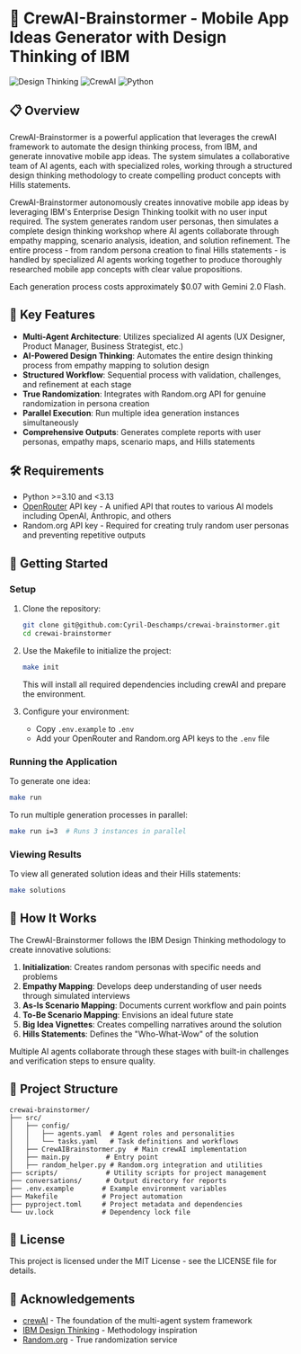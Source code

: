 # 🚀 CrewAI-Brainstormer - Mobile App Ideas Generator with Design Thinking of IBM

![Design Thinking](https://img.shields.io/badge/Methodology-Design%20Thinking-blue)
![CrewAI](https://img.shields.io/badge/Framework-CrewAI-orange)
![Python](https://img.shields.io/badge/Language-Python%203.10+-green)

## 📋 Overview

CrewAI-Brainstormer is a powerful application that leverages the crewAI framework to automate the design thinking process, from IBM, and generate innovative mobile app ideas. The system simulates a collaborative team of AI agents, each with specialized roles, working through a structured design thinking methodology to create compelling product concepts with Hills statements.

CrewAI-Brainstormer autonomously creates innovative mobile app ideas by leveraging IBM's Enterprise Design Thinking toolkit with no user input required. The system generates random user personas, then simulates a complete design thinking workshop where AI agents collaborate through empathy mapping, scenario analysis, ideation, and solution refinement. The entire process - from random persona creation to final Hills statements - is handled by specialized AI agents working together to produce thoroughly researched mobile app concepts with clear value propositions.

Each generation process costs approximately $0.07 with Gemini 2.0 Flash.

## 🎯 Key Features

- **Multi-Agent Architecture**: Utilizes specialized AI agents (UX Designer, Product Manager, Business Strategist, etc.)
- **AI-Powered Design Thinking**: Automates the entire design thinking process from empathy mapping to solution design
- **Structured Workflow**: Sequential process with validation, challenges, and refinement at each stage
- **True Randomization**: Integrates with Random.org API for genuine randomization in persona creation
- **Parallel Execution**: Run multiple idea generation instances simultaneously
- **Comprehensive Outputs**: Generates complete reports with user personas, empathy maps, scenario maps, and Hills statements

## 🛠️ Requirements

- Python >=3.10 and <3.13
- [OpenRouter](https://openrouter.ai/) API key - A unified API that routes to various AI models including OpenAI, Anthropic, and others
- Random.org API key - Required for creating truly random user personas and preventing repetitive outputs

## 🚀 Getting Started

### Setup

1. Clone the repository:

   ```bash
   git clone git@github.com:Cyril-Deschamps/crewai-brainstormer.git
   cd crewai-brainstormer
   ```

2. Use the Makefile to initialize the project:

   ```bash
   make init
   ```

   This will install all required dependencies including crewAI and prepare the environment.

3. Configure your environment:
   - Copy `.env.example` to `.env`
   - Add your OpenRouter and Random.org API keys to the `.env` file

### Running the Application

To generate one idea:

```bash
make run
```

To run multiple generation processes in parallel:

```bash
make run i=3  # Runs 3 instances in parallel
```

### Viewing Results

To view all generated solution ideas and their Hills statements:

```bash
make solutions
```

## 🧠 How It Works

The CrewAI-Brainstormer follows the IBM Design Thinking methodology to create innovative solutions:

1. **Initialization**: Creates random personas with specific needs and problems
2. **Empathy Mapping**: Develops deep understanding of user needs through simulated interviews
3. **As-Is Scenario Mapping**: Documents current workflow and pain points
4. **To-Be Scenario Mapping**: Envisions an ideal future state
5. **Big Idea Vignettes**: Creates compelling narratives around the solution
6. **Hills Statements**: Defines the "Who-What-Wow" of the solution

Multiple AI agents collaborate through these stages with built-in challenges and verification steps to ensure quality.

## 📂 Project Structure

```
crewai-brainstormer/
├── src/
│   ├── config/
│   │   ├── agents.yaml  # Agent roles and personalities
│   │   └── tasks.yaml   # Task definitions and workflows
│   ├── CrewAIBrainstormer.py  # Main crewAI implementation
│   ├── main.py         # Entry point
│   ├── random_helper.py # Random.org integration and utilities
├── scripts/            # Utility scripts for project management
├── conversations/      # Output directory for reports
├── .env.example       # Example environment variables
├── Makefile           # Project automation
├── pyproject.toml     # Project metadata and dependencies
└── uv.lock            # Dependency lock file
```

## 📝 License

This project is licensed under the MIT License - see the LICENSE file for details.

## 🙏 Acknowledgements

- [crewAI](https://github.com/joaomdmoura/crewai) - The foundation of the multi-agent system framework
- [IBM Design Thinking](https://www.ibm.com/design/thinking/) - Methodology inspiration
- [Random.org](https://www.random.org/) - True randomization service
